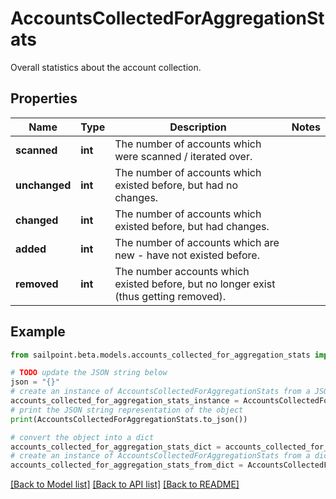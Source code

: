 # AccountsCollectedForAggregationStats

Overall statistics about the account collection.

## Properties

Name | Type | Description | Notes
------------ | ------------- | ------------- | -------------
**scanned** | **int** | The number of accounts which were scanned / iterated over. | 
**unchanged** | **int** | The number of accounts which existed before, but had no changes. | 
**changed** | **int** | The number of accounts which existed before, but had changes. | 
**added** | **int** | The number of accounts which are new - have not existed before. | 
**removed** | **int** | The number accounts which existed before, but no longer exist (thus getting removed). | 

## Example

```python
from sailpoint.beta.models.accounts_collected_for_aggregation_stats import AccountsCollectedForAggregationStats

# TODO update the JSON string below
json = "{}"
# create an instance of AccountsCollectedForAggregationStats from a JSON string
accounts_collected_for_aggregation_stats_instance = AccountsCollectedForAggregationStats.from_json(json)
# print the JSON string representation of the object
print(AccountsCollectedForAggregationStats.to_json())

# convert the object into a dict
accounts_collected_for_aggregation_stats_dict = accounts_collected_for_aggregation_stats_instance.to_dict()
# create an instance of AccountsCollectedForAggregationStats from a dict
accounts_collected_for_aggregation_stats_from_dict = AccountsCollectedForAggregationStats.from_dict(accounts_collected_for_aggregation_stats_dict)
```
[[Back to Model list]](../README.md#documentation-for-models) [[Back to API list]](../README.md#documentation-for-api-endpoints) [[Back to README]](../README.md)


